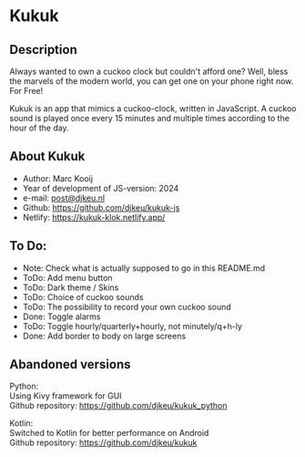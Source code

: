 # Kukuk


## Description

Always wanted to own a cuckoo clock but couldn't afford one?
Well, bless the marvels of the modern world, you can get one on your phone right now. For Free!

Kukuk is an app that mimics a cuckoo-clock, written in JavaScript.
A cuckoo sound is played once every 15 minutes and multiple times according to the hour of the day.



## About Kukuk

- Author: Marc Kooij
- Year of development of JS-version: 2024
- e-mail: post@djkeu.nl
- Github: https://github.com/djkeu/kukuk-js
- Netlify: https://kukuk-klok.netlify.app/



## To Do:

- Note: Check what is actually supposed to go in this README.md
- ToDo: Add menu button
- ToDo: Dark theme / Skins
- ToDo: Choice of cuckoo sounds
- ToDo: The possibility to record your own cuckoo sound
- Done: Toggle alarms
- ToDo: Toggle hourly/quarterly+hourly, not minutely/q+h-ly
- Done: Add border to body on large screens



## Abandoned versions

Python:\
Using Kivy framework for GUI\
Github repository: https://github.com/djkeu/kukuk_python

Kotlin:\
Switched to Kotlin for better performance on Android\
Github repository: https://github.com/djkeu/kukuk
